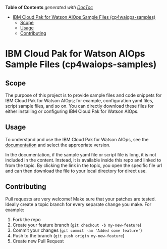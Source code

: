 <!-- START doctoc generated TOC please keep comment here to allow auto update -->
<!-- DON'T EDIT THIS SECTION, INSTEAD RE-RUN doctoc TO UPDATE -->
**Table of Contents**  *generated with [DocToc](https://github.com/thlorenz/doctoc)*

- [IBM Cloud Pak for Watson AIOps Sample Files (cp4waiops-samples)](#ibm-cloud-pak-for-watson-aiops-sample-files-cp4waiops-samples)
  - [Scope](#scope)
  - [Usage](#usage)
  - [Contributing](#contributing)

<!-- END doctoc generated TOC please keep comment here to allow auto update -->

<!-- This should be the location of the title of the repository, normally the short name -->
# IBM Cloud Pak for Watson AIOps Sample Files (cp4waiops-samples)

<!-- Build Status, is a great thing to have at the top of your repository, it shows that you take your CI/CD as first class citizens -->
<!-- [![Build Status](https://travis-ci.org/jjasghar/ibm-cloud-cli.svg?branch=master)](https://travis-ci.org/jjasghar/ibm-cloud-cli) -->

<!-- Not always needed, but a scope helps the user understand in a short sentance like below, why this repo exists -->
## Scope

The purpose of this project is to provide sample files and code snippets for IBM Cloud Pak for Watson AIOps; for example, configuration yaml files, script sample files, and so on. You can directly download these files for either installing or configuring IBM Cloud Pak for Watson AIOps.

<!-- A more detailed Usage or detailed explaination of the repository here -->
## Usage

To understand and use the IBM Cloud Pak for Watson AIOps, see the [documentation](https://www.ibm.com/docs/en/cloud-paks/cp-waiops) and select the appropriate version.  

In the documentation, if the sample yaml file or script file is long, it is not included in the content. Instead, it is available inside this repo and linked to from the topic. By clicking the link in the topic, you open the specific file url and can then download the file to your local directory for direct use.  

## Contributing
Pull requests are very welcome! Make sure that your patches are tested. Ideally create a topic branch for every separate change you make. For example:

1. Fork the repo
2. Create your feature branch (`git checkout -b my-new-feature`)
3. Commit your changes (`git commit -am 'Added some feature'`)
4. Push to the branch (`git push origin my-new-feature`)
5. Create new Pull Request

